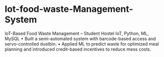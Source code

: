 # Iot-food-waste-Management-System
IoT-Based Food Waste Management – Student Hostel IoT, Python, ML, MySQL • Built a semi-automated system with barcode-based access and servo-controlled dustbin. • Applied ML to predict waste for optimized meal planning and introduced credit-based incentives to reduce mess costs.
